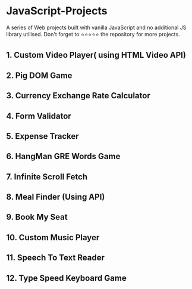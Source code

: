 # JavaScript-Projects
A series of Web projects built with vanilla JavaScript and no additional JS library utilised. Don't forget to ⭐⭐⭐⭐⭐ the repository for more projects.

## 1. Custom Video Player( using HTML Video API)

## 2. Pig DOM Game

## 3. Currency Exchange Rate Calculator

## 4. Form Validator 

## 5. Expense Tracker

## 6. HangMan GRE Words Game

## 7. Infinite Scroll Fetch 

## 8.  Meal Finder (Using API)

## 9. Book My Seat

## 10. Custom Music Player

## 11. Speech To Text Reader

## 12. Type Speed Keyboard Game
